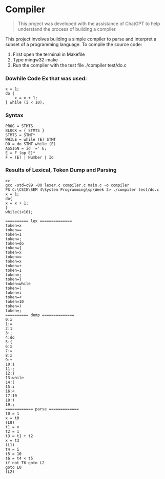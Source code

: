 # Compiler
> This project was developed with the assistance of ChatGPT to help understand the process of building a  compiler.

This project involves building a simple compiler to parse and interpret a subset of a programming language.
To compile the source code:
1. First open the terminal in Makefile
2. Type mingw32-make
3. Run the compiler with the test file ./compiler test/do.c

### Dowhile Code Ex that was used:
```
x = 1;
do {
    x = x + 1;
} while (i < 10);
```

### Syntax

```
PROG = STMTS
BLOCK = { STMTS }
STMTS = STMT*
WHILE = while (E) STMT
DO = do STMT while (E)
ASSIGN = id '=' E;
E = F (op E)*
F = (E) | Number | Id
```

### Results of Lexical, Token Dump and Parsing

```PS C:\CSIE\SEM 4\System Programming\sp\Week 2> mingw32-make
>>
gcc -std=c99 -O0 lexer.c compiler.c main.c -o compiler
PS C:\CSIE\SEM 4\System Programming\sp\Week 2> ./compiler test/do.c
x = 1;
do{
x = x + 1;
}
while(i<10);

========== lex ==============      
token=x
token==
token=1
token=;
token=do
token={
token=x
token==
token=x
token=+
token=1
token=;
token=}
token=while
token=(
token=i
token=<
token=10
token=)
token=;
========== dump ==============     
0:x
1:=
2:1
3:;
4:do
5:{
6:x
7:=
8:x
9:+
10:1
11:;
12:}
13:while
14:(
15:i
16:<
17:10
18:)
19:;
============ parse =============   
t0 = 1
x = t0
(L0)
t1 = x
t2 = 1
t3 = t1 + t2
x = t3
(L1)
t4 = i
t5 = 10
t6 = t4 < t5
if not T6 goto L2
goto L0
(L2)
``` 
